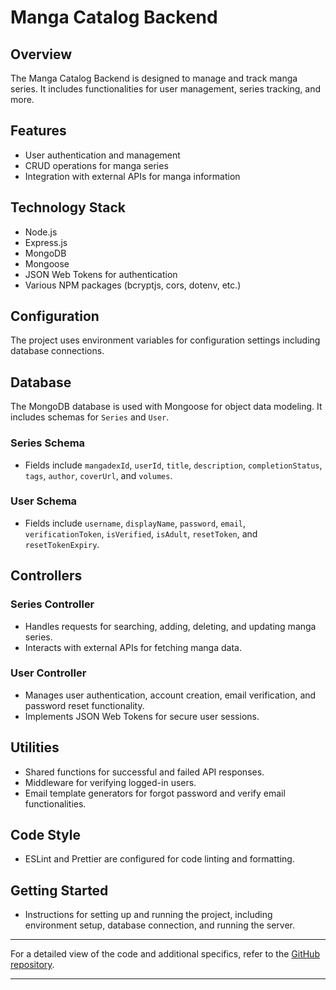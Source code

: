 <!-- // Search Amazon
 https://www.amazon.com/s?k=${title} manga volume {volumeNumber} -->
# Manga Catalog Backend

## Overview
The Manga Catalog Backend is designed to manage and track manga series. It includes functionalities for user management, series tracking, and more.

## Features
- User authentication and management
- CRUD operations for manga series
- Integration with external APIs for manga information

## Technology Stack
- Node.js
- Express.js
- MongoDB
- Mongoose
- JSON Web Tokens for authentication
- Various NPM packages (bcryptjs, cors, dotenv, etc.)

## Configuration
The project uses environment variables for configuration settings including database connections. 

## Database
The MongoDB database is used with Mongoose for object data modeling. It includes schemas for `Series` and `User`.

### Series Schema
- Fields include `mangadexId`, `userId`, `title`, `description`, `completionStatus`, `tags`, `author`, `coverUrl`, and `volumes`.

### User Schema
- Fields include `username`, `displayName`, `password`, `email`, `verificationToken`, `isVerified`, `isAdult`, `resetToken`, and `resetTokenExpiry`.

## Controllers
### Series Controller
- Handles requests for searching, adding, deleting, and updating manga series.
- Interacts with external APIs for fetching manga data.

### User Controller
- Manages user authentication, account creation, email verification, and password reset functionality.
- Implements JSON Web Tokens for secure user sessions.

## Utilities
- Shared functions for successful and failed API responses.
- Middleware for verifying logged-in users.
- Email template generators for forgot password and verify email functionalities.

## Code Style
- ESLint and Prettier are configured for code linting and formatting.

## Getting Started
- Instructions for setting up and running the project, including environment setup, database connection, and running the server.

---

For a detailed view of the code and additional specifics, refer to the [GitHub repository](https://github.com/lanbow93/manga_catalog_backend).

---